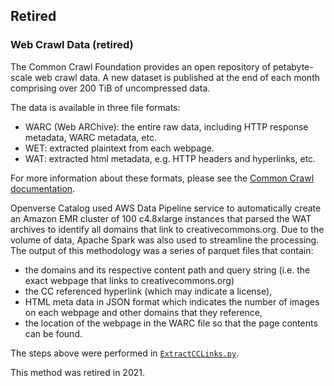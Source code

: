 ## Retired

### Web Crawl Data (retired)

The Common Crawl Foundation provides an open repository of petabyte-scale web
crawl data. A new dataset is published at the end of each month comprising over
200 TiB of uncompressed data.

The data is available in three file formats:

- WARC (Web ARChive): the entire raw data, including HTTP response metadata,
  WARC metadata, etc.
- WET: extracted plaintext from each webpage.
- WAT: extracted html metadata, e.g. HTTP headers and hyperlinks, etc.

For more information about these formats, please see the [Common Crawl
documentation][ccrawl_doc].

Openverse Catalog used AWS Data Pipeline service to automatically create an
Amazon EMR cluster of 100 c4.8xlarge instances that parsed the WAT archives to
identify all domains that link to creativecommons.org. Due to the volume of
data, Apache Spark was also used to streamline the processing. The output of
this methodology was a series of parquet files that contain:

- the domains and its respective content path and query string (i.e. the exact
  webpage that links to creativecommons.org)
- the CC referenced hyperlink (which may indicate a license),
- HTML meta data in JSON format which indicates the number of images on each
  webpage and other domains that they reference,
- the location of the webpage in the WARC file so that the page contents can be
  found.

The steps above were performed in [`ExtractCCLinks.py`][ex_cc_links].

This method was retired in 2021.

[ccrawl_doc]: https://commoncrawl.org/the-data/get-started/
[ex_cc_links]:
  https://github.com/WordPress/openverse/blob/c20262cad8944d324b49176678b16b230bc57e2e/archive/ExtractCCLinks.py

